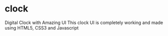 # clock
Digital Clock with Amazing UI 
This clock UI is completely working and made using HTML5, CSS3 and Javascript
